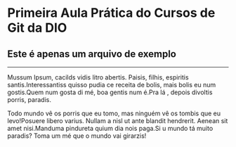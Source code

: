 # Primeira Aula Prática do Cursos de Git da DIO

## Este é apenas um arquivo de exemplo
***
Mussum Ipsum, cacilds vidis litro abertis. Paisis, filhis, espiritis santis.Interessantiss quisso pudia ce receita de bolis, mais bolis eu num gostis.Quem num gosta di mé, boa gentis num é.Pra lá , depois divoltis porris, paradis.

Todo mundo vê os porris que eu tomo, mas ninguém vê os tombis que eu levo!Posuere libero varius. Nullam a nisl ut ante blandit hendrerit. Aenean sit amet nisi.Manduma pindureta quium dia nois paga.Si u mundo tá muito paradis? Toma um mé que o mundo vai girarzis!